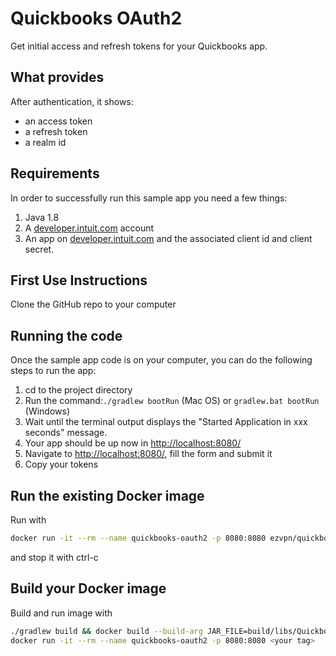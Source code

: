 # Quickbooks OAuth2

Get initial access and refresh tokens for your Quickbooks app.

## What provides

After authentication, it shows:

- an access token
- a refresh token
- a realm id

## Requirements

In order to successfully run this sample app you need a few things:

1. Java 1.8
2. A [developer.intuit.com](http://developer.intuit.com) account
3. An app on [developer.intuit.com](http://developer.intuit.com) and the associated client id and client secret.

## First Use Instructions

Clone the GitHub repo to your computer

## Running the code

Once the sample app code is on your computer, you can do the following steps to run the app:

1. cd to the project directory</li>
2. Run the command:`./gradlew bootRun` (Mac OS) or `gradlew.bat bootRun` (Windows)</li>
3. Wait until the terminal output displays the "Started Application in xxx seconds" message.
4. Your app should be up now in [http://localhost:8080/](http://localhost:8080/)
5. Navigate to [http://localhost:8080/](http://localhost:8080/), fill the form and submit it
6. Copy your tokens

## Run the existing Docker image

Run with

```bash
docker run -it --rm --name quickbooks-oauth2 -p 8080:8080 ezvpn/quickbooks-oauth2
```

and stop it with ctrl-c

## Build your Docker image

Build and run image with

```bash
./gradlew build && docker build --build-arg JAR_FILE=build/libs/Quickbooks-OAuth2.jar -t <your tag> .
docker run -it --rm --name quickbooks-oauth2 -p 8080:8080 <your tag>
```
